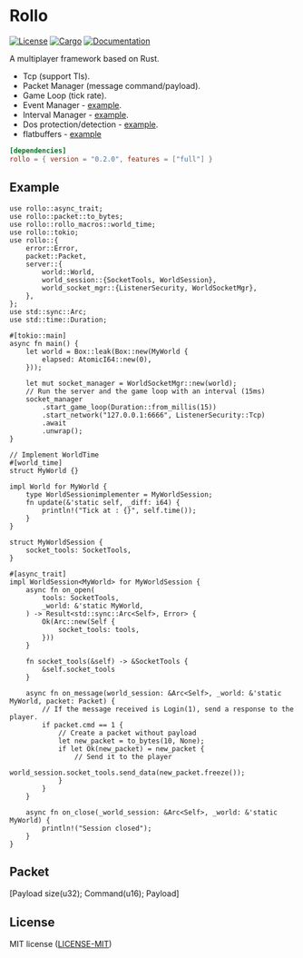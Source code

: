 # Rollo

[![License](https://img.shields.io/badge/license-MIT-blue.svg)](
https://github.com/netskillzgh/rollo#license)
[![Cargo](https://img.shields.io/crates/v/rollo.svg)](
https://crates.io/crates/rollo)
[![Documentation](https://docs.rs/rollo/badge.svg)](
https://docs.rs/rollo)

A multiplayer framework based on Rust.

- Tcp (support Tls).
- Packet Manager (message command/payload).
- Game Loop (tick rate).
- Event Manager - [example](https://github.com/netskillzgh/rollo/blob/master/examples/event.rs).
- Interval Manager - [example](https://github.com/netskillzgh/rollo/blob/master/examples/interval.rs).
- Dos protection/detection - [example](https://github.com/netskillzgh/rollo/blob/master/examples/dos.rs).
- flatbuffers - [example](https://github.com/netskillzgh/rollo/blob/master/examples/dos.rs)

```toml
[dependencies]
rollo = { version = "0.2.0", features = ["full"] }
```

## Example

```rust,no_run
use rollo::async_trait;
use rollo::packet::to_bytes;
use rollo::rollo_macros::world_time;
use rollo::tokio;
use rollo::{
    error::Error,
    packet::Packet,
    server::{
        world::World,
        world_session::{SocketTools, WorldSession},
        world_socket_mgr::{ListenerSecurity, WorldSocketMgr},
    },
};
use std::sync::Arc;
use std::time::Duration;

#[tokio::main]
async fn main() {
    let world = Box::leak(Box::new(MyWorld {
        elapsed: AtomicI64::new(0),
    }));

    let mut socket_manager = WorldSocketMgr::new(world);
    // Run the server and the game loop with an interval (15ms)
    socket_manager
        .start_game_loop(Duration::from_millis(15))
        .start_network("127.0.0.1:6666", ListenerSecurity::Tcp)
        .await
        .unwrap();
}

// Implement WorldTime
#[world_time]
struct MyWorld {}

impl World for MyWorld {
    type WorldSessionimplementer = MyWorldSession;
    fn update(&'static self, _diff: i64) {
        println!("Tick at : {}", self.time());
    }
}

struct MyWorldSession {
    socket_tools: SocketTools,
}

#[async_trait]
impl WorldSession<MyWorld> for MyWorldSession {
    async fn on_open(
        tools: SocketTools,
        _world: &'static MyWorld,
    ) -> Result<std::sync::Arc<Self>, Error> {
        Ok(Arc::new(Self {
            socket_tools: tools,
        }))
    }

    fn socket_tools(&self) -> &SocketTools {
        &self.socket_tools
    }

    async fn on_message(world_session: &Arc<Self>, _world: &'static MyWorld, packet: Packet) {
        // If the message received is Login(1), send a response to the player.
        if packet.cmd == 1 {
            // Create a packet without payload
            let new_packet = to_bytes(10, None);
            if let Ok(new_packet) = new_packet {
                // Send it to the player
                world_session.socket_tools.send_data(new_packet.freeze());
            }
        }
    }

    async fn on_close(_world_session: &Arc<Self>, _world: &'static MyWorld) {
        println!("Session closed");
    }
}
```

## Packet

[Payload size(u32); Command(u16); Payload]

## License

MIT license ([LICENSE-MIT](LICENSE-MIT))
